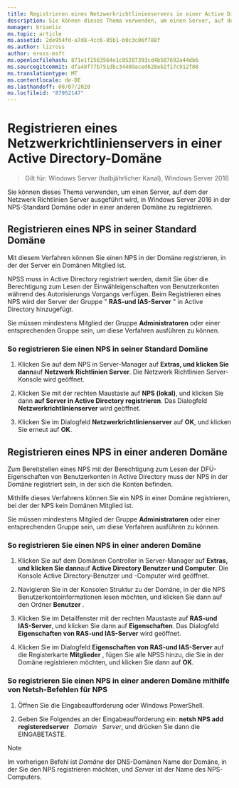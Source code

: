 ```yaml
---
title: Registrieren eines Netzwerkrichtlinienservers in einer Active Directory-Domäne
description: Sie können dieses Thema verwenden, um einen Server, auf dem der Netzwerk Richtlinien Server ausgeführt wird, in Windows Server 2016 in der NPS-Standard Domäne oder in einer anderen Domäne zu registrieren.
manager: brianlic
ms.topic: article
ms.assetid: 2de954fd-a7d8-4cc6-85b1-b0c3c06f788f
ms.author: lizross
author: eross-msft
ms.openlocfilehash: 871e1f2563564e1c85287393cd4b587692a44db6
ms.sourcegitcommit: dfa48f77b751dbc34409aced628eb2f17c912f08
ms.translationtype: MT
ms.contentlocale: de-DE
ms.lasthandoff: 08/07/2020
ms.locfileid: "87952147"
---
```

# <a name="register-an-nps-in-an-active-directory-domain"></a>Registrieren eines Netzwerkrichtlinienservers in einer Active Directory-Domäne

>Gilt für: Windows Server (halbjährlicher Kanal), Windows Server 2016

Sie können dieses Thema verwenden, um einen Server, auf dem der Netzwerk Richtlinien Server ausgeführt wird, in Windows Server 2016 in der NPS-Standard Domäne oder in einer anderen Domäne zu registrieren.

## <a name="register-an-nps-in-its-default-domain"></a>Registrieren eines NPS in seiner Standard Domäne

Mit diesem Verfahren können Sie einen NPS in der Domäne registrieren, in der der Server ein Domänen Mitglied ist.

NPSS muss in Active Directory registriert werden, damit Sie über die Berechtigung zum Lesen der Einwähleigenschaften von Benutzerkonten während des Autorisierungs Vorgangs verfügen. Beim Registrieren eines NPS wird der Server der Gruppe " **RAS-und IAS-Server** " in Active Directory hinzugefügt.

Sie müssen mindestens Mitglied der Gruppe **Administratoren** oder einer entsprechenden Gruppe sein, um diese Verfahren ausführen zu können.

### <a name="to-register-an-nps-in-its-default-domain"></a>So registrieren Sie einen NPS in seiner Standard Domäne


1. Klicken Sie auf dem NPS in Server-Manager auf **Extras, und klicken Sie dann**auf **Netzwerk Richtlinien Server**. Die Netzwerk Richtlinien Server-Konsole wird geöffnet.

2. Klicken Sie mit der rechten Maustaste auf **NPS (lokal)**, und klicken Sie dann **auf Server in Active Directory registrieren**. Das Dialogfeld **Netzwerkrichtlinienserver** wird geöffnet.

3. Klicken Sie im Dialogfeld **Netzwerkrichtlinienserver** auf **OK**, und klicken Sie erneut auf **OK**.

## <a name="register-an-nps-in-another-domain"></a>Registrieren eines NPS in einer anderen Domäne

Zum Bereitstellen eines NPS mit der Berechtigung zum Lesen der DFÜ-Eigenschaften von Benutzerkonten in Active Directory muss der NPS in der Domäne registriert sein, in der sich die Konten befinden.

Mithilfe dieses Verfahrens können Sie ein NPS in einer Domäne registrieren, bei der der NPS kein Domänen Mitglied ist.

Sie müssen mindestens Mitglied der Gruppe **Administratoren** oder einer entsprechenden Gruppe sein, um diese Verfahren ausführen zu können.

### <a name="to-register-an-nps-in-another-domain"></a>So registrieren Sie einen NPS in einer anderen Domäne

1. Klicken Sie auf dem Domänen Controller in Server-Manager auf **Extras, und klicken Sie dann**auf **Active Directory Benutzer und Computer**. Die Konsole Active Directory-Benutzer und -Computer wird geöffnet.

2. Navigieren Sie in der Konsolen Struktur zu der Domäne, in der die NPS Benutzerkontoinformationen lesen möchten, und klicken Sie dann auf den Ordner **Benutzer** .

3. Klicken Sie im Detailfenster mit der rechten Maustaste auf **RAS-und IAS-Server**, und klicken Sie dann auf **Eigenschaften**. Das Dialogfeld **Eigenschaften von RAS-und IAS-Server** wird geöffnet.

4. Klicken Sie im Dialogfeld **Eigenschaften von RAS-und IAS-Server** auf die Registerkarte **Mitglieder** , fügen Sie alle NPSS hinzu, die Sie in der Domäne registrieren möchten, und klicken Sie dann auf **OK**.


### <a name="to-register-an-nps-in-another-domain-by-using-netsh-commands-for-nps"></a>So registrieren Sie einen NPS in einer anderen Domäne mithilfe von Netsh-Befehlen für NPS

1. Öffnen Sie die Eingabeaufforderung oder Windows PowerShell.

2. Geben Sie Folgendes an der Eingabeaufforderung ein: **netsh NPS add registeredserver** &nbsp; *Domain* &nbsp; *Server*, und drücken Sie dann die EINGABETASTE.

>[!NOTE]
>Im vorherigen Befehl ist *Domäne* der DNS-Domänen Name der Domäne, in der Sie den NPS registrieren möchten, und *Server* ist der Name des NPS-Computers.

